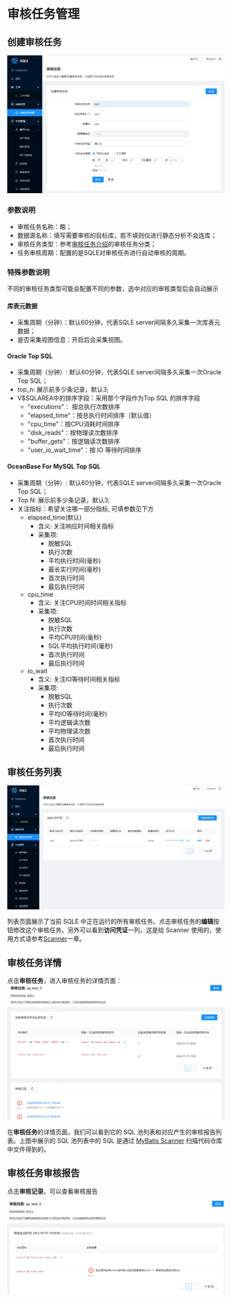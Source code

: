 # 审核任务管理

## 创建审核任务

![create_auditplan](./pictures/create_auditplan.png)

### 参数说明

* 审核任务名称：略；
* 数据源名称：填写需要审核的目标库，若不填则仅进行静态分析不会连库；
* 审核任务类型：参考[审核任务介绍](./introduction.md)的审核任务分类；
* 任务审核周期：配置的是SQLE对审核任务进行自动审核的周期。

### 特殊参数说明

不同的审核任务类型可能会配置不同的参数，选中对应的审核类型后会自动展示

#### 库表元数据

* 采集周期（分钟）：默认60分钟，代表SQLE server间隔多久采集一次库表元数据；
* 是否采集视图信息：开启后会采集视图。

#### Oracle Top SQL

* 采集周期（分钟）: 默认60分钟，代表SQLE server间隔多久采集一次Oracle Top SQL；
* top_n: 展示前多少条记录，默认3;
* V$SQLAREA中的排序字段：采用那个字段作为Top SQL 的排序字段
    * "executions"： 按总执行次数排序
    * "elapsed_time"：按总执行时间排序（默认值）
    * "cpu_time"：按CPU消耗时间排序
    * "disk_reads"：按物理读次数排序
    * "buffer_gets"：按逻辑读次数排序
    * "user_io_wait_time"：按 IO 等待时间排序

#### OceanBase For MySQL Top SQL

* 采集周期（分钟）: 默认60分钟，代表SQLE server间隔多久采集一次Oracle Top SQL；
* Top N: 展示前多少条记录，默认3;
* 关注指标：希望关注哪一部分指标, 可填参数见下方
    * elapsed_time(默认)
        * 含义: 关注响应时间相关指标
        * 采集项:
            * 脱敏SQL
            * 执行次数
            * 平均执行时间(毫秒)
            * 最长实行时间(毫秒)
            * 首次执行时间
            * 最后执行时间
    * cpu_time
        * 含义: 关注CPU时间时间相关指标
        * 采集项:
            * 脱敏SQL
            * 执行次数
            * 平均CPU时间(毫秒)
            * SQL平均执行时间(毫秒)
            * 首次执行时间
            * 最后执行时间
    * io_wait
        * 含义: 关注IO等待时间相关指标
        * 采集项:
            * 脱敏SQL
            * 执行次数
            * 平均IO等待时间(毫秒)
            * 平均逻辑读次数
            * 平均物理读次数
            * 首次执行时间
            * 最后执行时间

## 审核任务列表

![auditplan_list](./pictures/auditplan_list.png)

列表页面展示了当前 SQLE 中正在运行的所有审核任务。点击审核任务的**编辑**按钮修改这个审核任务。另外可以看到**访问凭证**一列，这是给 Scanner
使用的，使用方式请参考[Scanner](./scanner_management.md)一章。

## 审核任务详情

点击**审核任务**，进入审核任务的详情页面：
![auditplan_sql_report](./pictures/auditplan_sqls_reports.png)

在**审核任务**的详情页面，我们可以看到它的 SQL 池列表和对应产生的审核报告列表。上图中展示的 SQL 池列表中的 SQL 是通过 [MyBatis Scanner](./scanner_management.md)
扫描代码仓库中文件得到的。

## 审核任务审核报告

点击**审核记录**，可以查看审核报告
![auditplan_audit_report](./pictures/auditplan_audit_report.png)
